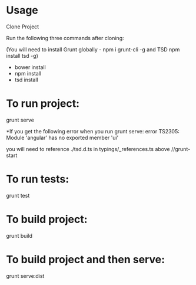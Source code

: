 Usage
=========================

Clone Project

Run the following three commands after cloning:

(You will need to install Grunt globally - npm i grunt-cli -g and TSD npm install tsd -g)

- bower install
- npm install
- tsd install 

To run project:
===============
grunt serve

*If you get the following error when you run grunt serve:
error TS2305: Module 'angular' has no exported member 'ui'

you will need to reference ./tsd.d.ts in typings/_references.ts above //grunt-start

To run tests:
===============
grunt test

To build project:
===============
grunt build

To build project and then serve:
===============
grunt serve:dist
